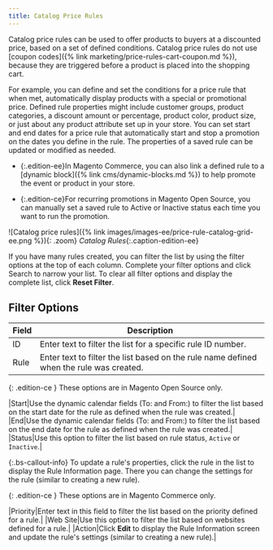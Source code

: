 ```yaml
---
title: Catalog Price Rules
---
```


Catalog price rules can be used to offer products to buyers at a discounted price, based on a set of defined conditions. Catalog price rules do not use [coupon codes]({% link marketing/price-rules-cart-coupon.md %}), because they are triggered before a product is placed into the shopping cart.

For example, you can define and set the conditions for a price rule that when met, automatically display products with a special or promotional price. Defined rule properties might include customer groups, product categories, a discount amount or percentage, product color, product size, or just about any product attribute set up in your store. You can set start and end dates for a price rule that automatically start and stop a promotion on the dates you define in the rule. The properties of a saved rule can be updated or modified as needed.

- {:.edition-ee}In Magento Commerce, you can also link a defined rule to a [dynamic block]({% link cms/dynamic-blocks.md %}) to help promote the event or product in your store.

- {:.edition-ce}For recurring promotions in Magento Open Source, you can manually set a saved rule to Active or Inactive status each time you want to run the promotion.

![Catalog price rules]({% link images/images-ee/price-rule-catalog-grid-ee.png %}){: .zoom}
_Catalog Rules_{:.caption-edition-ee}

If you have many rules created, you can filter the list by using the filter options at the top of each column. Complete your filter options and click <span class="btn">Search</span> to narrow your list. To clear all filter options and display the complete list, click **Reset Filter**.

## Filter Options

|Field|Description|
|--- |--- |
|ID|Enter text to filter the list for a specific rule ID number.|
|Rule|Enter text to filter the list based on the rule name defined when the rule was created.|

{: .edition-ce }
These options are in Magento Open Source only.

|Start|Use the dynamic calendar fields (To: and From:) to filter the list based on the start date for the rule as defined when the rule was created.|
|End|Use the dynamic calendar fields (To: and From:) to filter the list based on the end date for the rule as defined when the rule was created.|
|Status|Use this option to filter the list based on rule status, `Active` or `Inactive`.|

{:.bs-callout-info}
To update a rule's properties, click the rule in the list to display the Rule Information page. There you can change the settings for the rule (similar to creating a new rule).

{: .edition-ce }
These options are in Magento Commerce only.

|Priority|Enter text in this field to filter the list based on the priority defined for a rule.|
|Web Site|Use this option to filter the list based on websites defined for a rule.|
|Action|Click **Edit** to display the Rule Information screen and update the rule's settings (similar to creating a new rule).|
